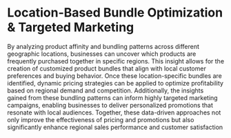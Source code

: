 #  Location-Based Bundle Optimization & Targeted Marketing

By analyzing product affinity and bundling patterns across different geographic locations, businesses can uncover which products are frequently purchased together in specific regions. This insight allows for the creation of customized product bundles that align with local customer preferences and buying behavior. Once these location-specific bundles are identified, dynamic pricing strategies can be applied to optimize profitability based on regional demand and competition. Additionally, the insights gained from these bundling patterns can inform highly targeted marketing campaigns, enabling businesses to deliver personalized promotions that resonate with local audiences. Together, these data-driven approaches not only improve the effectiveness of pricing and promotions but also significantly enhance regional sales performance and customer satisfaction

